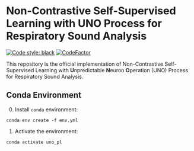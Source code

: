 # Non-Contrastive Self-Supervised Learning with UNO Process for Respiratory Sound Analysis
[![Code style: black](https://img.shields.io/badge/code%20style-black-000000.svg)](https://github.com/psf/black)
[![CodeFactor](https://www.codefactor.io/repository/github/lunayht/unoprocess/badge)](https://www.codefactor.io/repository/github/lunayht/unoprocess)

This repository is the official implementation of Non-Contrastive Self-Supervised Learning with **U**npredictable **N**euron **O**peration (UNO) Process for Respiratory Sound Analysis. 

## Conda Environment
0. Install `conda` environment:
```setup
conda env create -f env.yml
```
1. Activate the environment:
```bash
conda activate uno_pl
```
